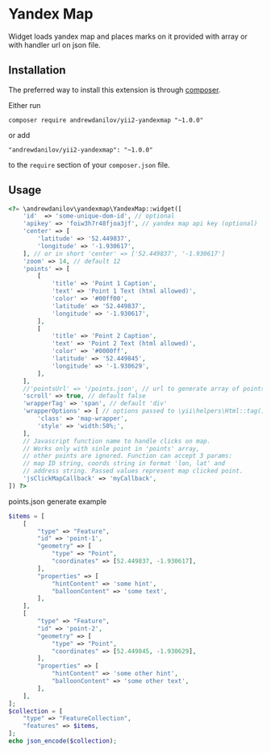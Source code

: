 Yandex Map
===================
Widget loads yandex map and places marks on it provided with array or with handler url on json file.

Installation
------------

The preferred way to install this extension is through [composer](http://getcomposer.org/download/).

Either run

```
composer require andrewdanilov/yii2-yandexmap "~1.0.0"
```

or add

```
"andrewdanilov/yii2-yandexmap": "~1.0.0"
```

to the `require` section of your `composer.json` file.


Usage
-----

```php
<?= \andrewdanilov\yandexmap\YandexMap::widget([
	'id'  => 'some-unique-dom-id', // optional
	'apikey' => 'foiw3h7r48fjoa3jf', // yandex map api key (optional)
	'center' => [
		'latitude' => '52.449837',
		'longitude' => '-1.930617',
	], // or in short 'center' => ['52.449837', '-1.930617']
	'zoom' => 14, // default 12
	'points' => [
		[
			'title' => 'Point 1 Caption',
			'text' => 'Point 1 Text (html allowed)',
			'color' => '#00ff00',
			'latitude' => '52.449837',
			'longitude' => '-1.930617',
		],
		[
			'title' => 'Point 2 Caption',
			'text' => 'Point 2 Text (html allowed)',
			'color' => '#0000ff',
			'latitude' => '52.449845',
			'longitude' => '-1.930629',
		],
	],
	//'pointsUrl' => '/points.json', // url to generate array of points instead of manual setting in 'points' param
	'scroll' => true, // default false
	'wrapperTag' => 'span', // default 'div'
	'wrapperOptions' => [ // options passed to \yii\helpers\Html::tag() method for constructing map wrapper
		'class' => 'map-wrapper',
		'style' => 'width:50%;',
	],
	// Javascript function name to handle clicks on map.
	// Works only with sinle point in 'points' array,
	// other points are ignored. Function can accept 3 params:
	// map ID string, coords string in format 'lon, lat' and
	// address string. Passed values represent map clicked point.
	'jsClickMapCallback' => 'myCallback',
]) ?>
```

points.json generate example
```php
$items = [
	[
		"type" => "Feature",
		"id" => 'point-1',
		"geometry" => [
			"type" => "Point",
			"coordinates" => [52.449837, -1.930617],
		],
		"properties" => [
			"hintContent" => 'some hint',
			"balloonContent" => 'some text',
		],
	],
	[
		"type" => "Feature",
		"id" => 'point-2',
		"geometry" => [
			"type" => "Point",
			"coordinates" => [52.449845, -1.930629],
		],
		"properties" => [
			"hintContent" => 'some other hint',
			"balloonContent" => 'some other text',
		],
	],
];
$collection = [
	"type" => "FeatureCollection",
	"features" => $items,
];
echo json_encode($collection);
```
